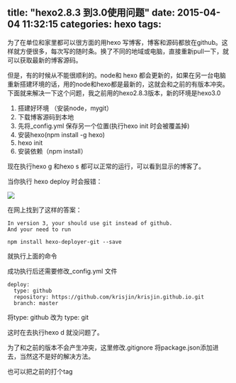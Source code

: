 title: "hexo2.8.3 到3.0使用问题"
date: 2015-04-04 11:32:15
categories: hexo
tags:
---


为了在单位和家里都可以很方面的用hexo 写博客，博客和源码都放在github。这样就方便很多，每次写的随时条。换了不同的地域或电脑，直接重新pull一下，就可以获取最新的博客源码。  

但是，有的时候从不能很顺利的。node和 hexo 都会更新的，如果在另一台电脑重新搭建环境的话，用的node和hexo都是最新的，这就会和之前的有版本冲突。下面就来解决一下这个问题，我之前用的hexo2.8.3版本，新的环境是hexo3.0  <!--more-->

1. 搭建好环境  （安装node，mygit）
2. 下载博客源码到本地  
3. 先将_config.yml 保存另一个位置(执行hexo init 时会被覆盖掉)
4. 安装hexo(npm install -g hexo)
5. hexo init
4. 安装依赖（npm install）

现在执行hexo g 和hexo s 都可以正常的运行，可以看到显示的博客了。

当你执行 hexo deploy 时会报错：

![](/img/deploy-git.png)


在网上找到了这样的答案：

	In version 3, your should use git instead of github.
	And your need to run
	
	npm install hexo-deployer-git --save

就执行上面的命令

成功执行后还需要修改_config.yml 文件

	deploy:
	  type: github
	  repository: https://github.com/krisjin/krisjin.github.io.git
	  branch: master

将type: github 改为 type: git


这时在去执行hexo d 就没问题了。


为了和之前的版本不会产生冲突，这里修改.gitignore 将package.json添加进去，当然这不是好的解决方法。

也可以把之前的打个tag